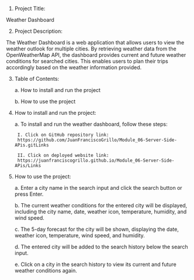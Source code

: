 1. Project Title:

Weather Dashboard

2. Project Description:

The Weather Dashboard is a web application that allows users to view the weather outlook for multiple cities. By retrieving weather data from the OpenWeatherMap API, the dashboard provides current and future weather conditions for searched cities. This enables users to plan their trips accordingly based on the weather information provided.

3. Table of Contents:

	a. How to install and run the project

	b. How to use the project

4. How to install and run the project:

	a. To install and run the weather dashboard, follow these steps:

		I. Click on GitHub repository link:			
	    https://github.com/JuanFranciscoGrillo/Module_06-Server-Side-APis.gitLinks

		II. Click on deployed website link:	
        https://juanfranciscogrillo.github.io/Module_06-Server-Side-APis/Links

5. How to use the project:	
	
	a. Enter a city name in the search input and click the search button or press Enter.
	
	b. The current weather conditions for the entered city will be displayed, including the city name, date, weather icon, temperature, humidity, and wind speed.
	
	c. The 5-day forecast for the city will be shown, displaying the date, weather icon, temperature, wind speed, and humidity.
	
	d. The entered city will be added to the search history below the search input.
	
	e. Click on a city in the search history to view its current and future weather conditions again.
